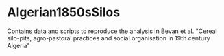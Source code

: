 # Algerian1850sSilos
Contains data and scripts to reproduce the analysis in  Bevan et al. "Cereal silo-pits, agro-pastoral practices and social organisation in 19th century Algeria"
